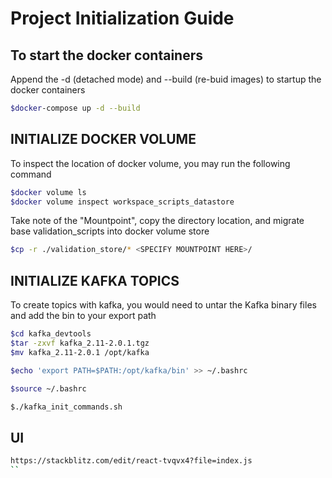 # Project Initialization Guide

## To start the docker containers

Append the -d (detached mode) and --build (re-buid images) to startup the docker containers
```bash
$docker-compose up -d --build
```

## INITIALIZE DOCKER VOLUME

To inspect the location of docker volume, you may run the following command

```bash
$docker volume ls
$docker volume inspect workspace_scripts_datastore
```

Take note of the "Mountpoint", copy the directory location, and migrate base validation_scripts into docker volume store

```bash
$cp -r ./validation_store/* <SPECIFY MOUNTPOINT HERE>/
```

## INITIALIZE KAFKA TOPICS

To create topics with kafka, you would need to untar the Kafka binary files and add the bin to your export path

```bash
$cd kafka_devtools
$tar -zxvf kafka_2.11-2.0.1.tgz
$mv kafka_2.11-2.0.1 /opt/kafka

$echo 'export PATH=$PATH:/opt/kafka/bin' >> ~/.bashrc

$source ~/.bashrc

$./kafka_init_commands.sh
```

## UI
```bash
https://stackblitz.com/edit/react-tvqvx4?file=index.js
``
